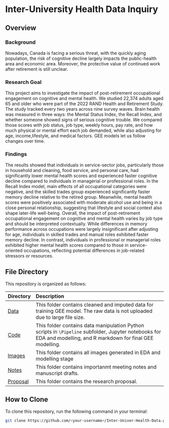 # Inter-University Health Data Inquiry

## Overview

### Background

Nowadays, Canada is facing a serious threat, with the quickly aging population, the risk of cognitive decline largely impacts the public-health area and economic area. Moreover, the protective value of continued work after retirement is still unclear.

### Research Goal

This project aims to investigate the impact of post-retirement occupational engagement on cognitive and mental health. We studied 22,374 adults aged 65 and older who were part of the 2022 RAND Health and Retirement Study. The study tracked every two years across nine survey waves. Brain health was measured in three ways: the Mental Status Index, the Recall Index, and whether someone showed signs of serious cognitive trouble. We compared those scores with job status, job type, weekly hours, pay rate, and how much physical or mental effort each job demanded, while also adjusting for age, income,lifestyle, and medical factors. GEE models let us follow changes over time.

### Findings

The results showed that individuals in service-sector jobs, particularly those in household and cleaning, food service, and personal care, had significantly lower mental health scores and experienced faster cognitive decline compared to individuals in managerial or professional roles. In the Recall Index model, main effects of all occupational categories were negative, and the skilled trades group experienced significantly faster memory decline relative to the retired group. Meanwhile, mental health scores were positively associated with moderate alcohol use and being in a close personal relationship, suggesting that lifestyle and social context also shape later-life well-being. Overall, the impact of post-retirement occupational engagement on cognitive and mental health varies by job type and should be interpreted contextually. While differences in memory performance across occupations were largely insignificant after adjusting for age, individuals in skilled trades and manual roles exhibited faster memory decline. In contrast, individuals in professional or managerial roles exhibited higher mental health scores compared to those in service-oriented occupations, reflecting potential differences in job-related stressors or resources.

## File Directory

This repository is organized as follows:

| Directory | Description |
| :--- | :--- |
|[Data](Data)| This folder contains cleaned and imputed data for training GEE model. The raw data is not uploaded due to large file size.|
| [Code](Code) | This folder contains data manipulation Python scripts in `\Pipeline` subfolder, Jupyter notebooks for EDA and modelling, and R markdown for final GEE modelling.|
| [Images](Images) | This folder contains all images generated in EDA and modelling stage
| [Notes](Notes) | This folder contains importanmt meeting notes and manuscript drafts. |
| [Proposal](Proposal) | This folder contains the research proposal. |

## How to Clone

To clone this repository, run the following command in your terminal:

```bash
git clone https://github.com/<your-username>/Inter-Univer-Health-Data.git
```